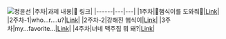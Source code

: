 ![정윤선](https://user-images.githubusercontent.com/22493971/160269947-0a3c5ff7-fe3a-4a49-b10f-902a63bc3742.png)
|주차|과제 내용|🔗 링크|
|------|---|---|
|1주차|🍔햄식이를 도와줘🍔|[Link](https://github.com/THE-SOPT-WEB/jungYunSun/pull/1)|
|2주차-1|who...r....u?|[Link](https://github.com/THE-SOPT-WEB/jungYunSun/pull/4)|
|2주차-2|강해진 햄식이|[Link](https://github.com/THE-SOPT-WEB/jungYunSun/pull/5)|
|3주차|my...favorite...|[Link](https://github.com/THE-SOPT-WEB/jungYunSun/pull/6)|
|4주차|너네 맥주집 뭐 돼?|[Link](https://github.com/THE-SOPT-WEB/jungYunSun/pull/7)|
